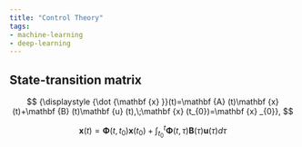 ```yaml
---
title: "Control Theory"
tags:
- machine-learning
- deep-learning
---
```


## State-transition matrix

$$
{\displaystyle {\dot {\mathbf {x} }}(t)=\mathbf {A} (t)\mathbf {x} (t)+\mathbf {B} (t)\mathbf {u} (t),\;\mathbf {x} (t_{0})=\mathbf {x} _{0}},
$$

$$
{\mathbf {x}}(t)={\mathbf {\Phi }}(t,t_{0}){\mathbf {x}}(t_{0})+\int _{{t_{0}}}^{t}{\mathbf {\Phi }}(t,\tau ){\mathbf {B}}(\tau ){\mathbf {u}}(\tau )d\tau 
$$


